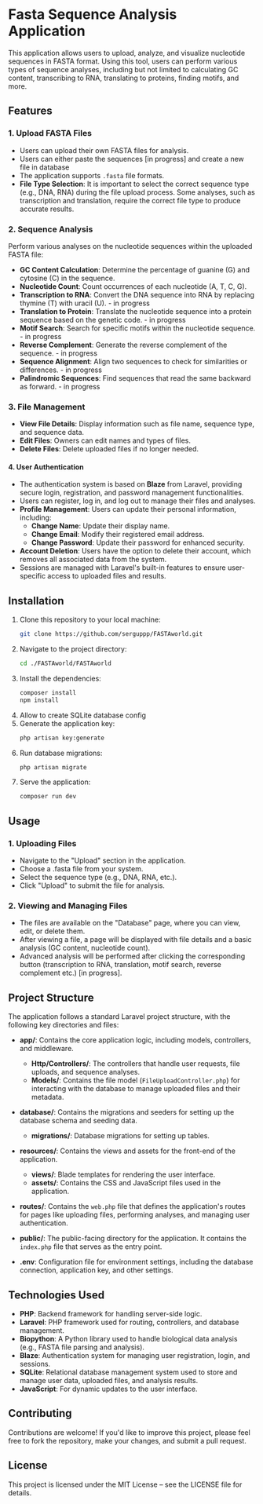 # Fasta Sequence Analysis Application

This application allows users to upload, analyze, and visualize nucleotide sequences in FASTA format. Using this tool, users can perform various types of sequence analyses, including but not limited to calculating GC content, transcribing to RNA, translating to proteins, finding motifs, and more.

## Features

### 1. **Upload FASTA Files**
   - Users can upload their own FASTA files for analysis.
   - Users can either paste the sequences [in progress] and create a new file in database
   - The application supports `.fasta` file formats.
   - **File Type Selection**: It is important to select the correct sequence type (e.g., DNA, RNA) during the file upload process. Some analyses, such as transcription and translation, require the correct file type to produce accurate results.


### 2. **Sequence Analysis**
   Perform various analyses on the nucleotide sequences within the uploaded FASTA file:
   - **GC Content Calculation**: Determine the percentage of guanine (G) and cytosine (C) in the sequence.
   - **Nucleotide Count**: Count occurrences of each nucleotide (A, T, C, G).
   - **Transcription to RNA**: Convert the DNA sequence into RNA by replacing thymine (T) with uracil (U). - in progress
   - **Translation to Protein**: Translate the nucleotide sequence into a protein sequence based on the genetic code. - in progress
   - **Motif Search**: Search for specific motifs within the nucleotide sequence. - in progress
   - **Reverse Complement**: Generate the reverse complement of the sequence. - in progress
   - **Sequence Alignment**: Align two sequences to check for similarities or differences. - in progress
   - **Palindromic Sequences**: Find sequences that read the same backward as forward. - in progress

### 3. **File Management**
   - **View File Details**: Display information such as file name, sequence type, and sequence data.
   - **Edit Files**: Owners can edit names and types of files.
   - **Delete Files**: Delete uploaded files if no longer needed.

#### 4. **User Authentication**
   - The authentication system is based on **Blaze** from Laravel, providing secure login, registration, and password management functionalities.
   - Users can register, log in, and log out to manage their files and analyses.
   - **Profile Management**: Users can update their personal information, including:
     - **Change Name**: Update their display name.
     - **Change Email**: Modify their registered email address.
     - **Change Password**: Update their password for enhanced security.
   - **Account Deletion**: Users have the option to delete their account, which removes all associated data from the system.
   - Sessions are managed with Laravel's built-in features to ensure user-specific access to uploaded files and results.


## Installation

1. Clone this repository to your local machine:
   ```bash
   git clone https://github.com/serguppp/FASTAworld.git
2. Navigate to the project directory:
    ```bash
    cd ./FASTAworld/FASTAworld
3. Install the dependencies:
    ```bash
    composer install
    npm install
4. Allow to create SQLite database config
5. Generate the application key:
    ```bash
    php artisan key:generate
6. Run database migrations:
    ```bash 
    php artisan migrate
7. Serve the application:
    ```bash
    composer run dev

## Usage

### 1. Uploading Files
- Navigate to the "Upload" section in the application.
- Choose a .fasta file from your system.
- Select the sequence type (e.g., DNA, RNA, etc.).
- Click "Upload" to submit the file for analysis.

### 2. Viewing and Managing Files
- The files are available on the "Database" page, where you can view, edit, or delete them.
- After viewing a file, a page will be displayed with file details and a basic analysis (GC content, nucleotide count).
- Advanced analysis will be performed after clicking the corresponding button (transcription to RNA, translation, motif search, reverse complement etc.) [in progress].

###

## Project Structure

The application follows a standard Laravel project structure, with the following key directories and files:

- **app/**: Contains the core application logic, including models, controllers, and middleware.
  - **Http/Controllers/**: The controllers that handle user requests, file uploads, and sequence analyses.
  - **Models/**: Contains the file model (`FileUploadController.php`) for interacting with the database to manage uploaded files and their metadata.

- **database/**: Contains the migrations and seeders for setting up the database schema and seeding data.
  - **migrations/**: Database migrations for setting up tables.

- **resources/**: Contains the views and assets for the front-end of the application.
  - **views/**: Blade templates for rendering the user interface.
  - **assets/**: Contains the CSS and JavaScript files used in the application.

- **routes/**: Contains the `web.php` file that defines the application's routes for pages like uploading files, performing analyses, and managing user authentication.

- **public/**: The public-facing directory for the application. It contains the `index.php` file that serves as the entry point.

- **.env**: Configuration file for environment settings, including the database connection, application key, and other settings.

## Technologies Used

- **PHP**: Backend framework for handling server-side logic.
- **Laravel**: PHP framework used for routing, controllers, and database management.
- **Biopython**: A Python library used to handle biological data analysis (e.g., FASTA file parsing and analysis).
- **Blaze**: Authentication system for managing user registration, login, and sessions.
- **SQLite**: Relational database management system used to store and manage user data, uploaded files, and analysis results.
- **JavaScript**: For dynamic updates to the user interface.

## Contributing
Contributions are welcome! If you'd like to improve this project, please feel free to fork the repository, make your changes, and submit a pull request.

## License
This project is licensed under the MIT License – see the LICENSE file for details.
